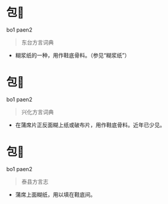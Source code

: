 # 包𤖭
bo1 paen2
> 东台方言词典
- 糊浆纸的一种，用作鞋底骨料。（参见“糊浆纸”）

# 包𤖭
bo1 paen2
> 兴化方言词典
- 在蒲席片正反面糊上纸或破布片，用作鞋底骨料。近年已少见。

# 包𤖭
bo1 paen2
> 泰县方言志
- 蒲席上面糊纸，用以填在鞋底间。
